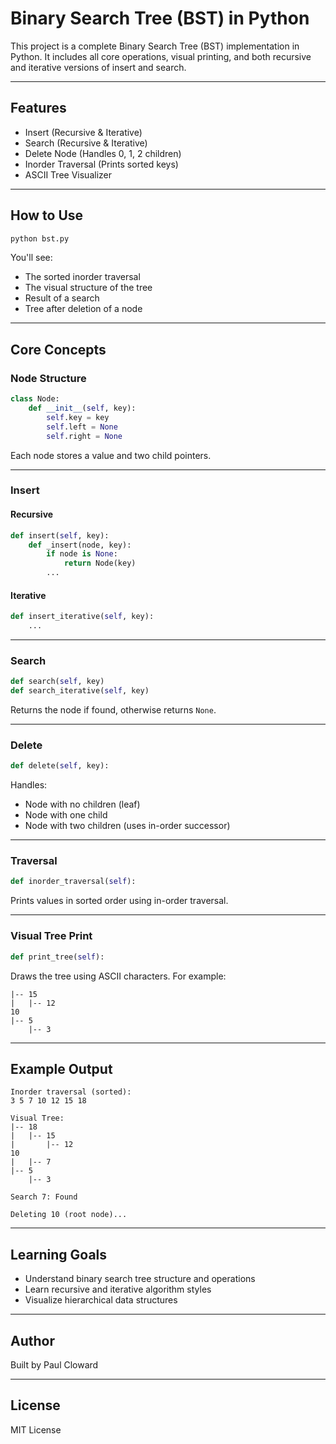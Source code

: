 # Binary Search Tree (BST) in Python

This project is a complete Binary Search Tree (BST) implementation in Python. It includes all core operations, visual printing, and both recursive and iterative versions of insert and search.

---

## Features

- Insert (Recursive & Iterative)
- Search (Recursive & Iterative)
- Delete Node (Handles 0, 1, 2 children)
- Inorder Traversal (Prints sorted keys)
- ASCII Tree Visualizer


---

## How to Use

```bash
python bst.py
```

You'll see:

- The sorted inorder traversal
- The visual structure of the tree
- Result of a search
- Tree after deletion of a node

---

## Core Concepts

### Node Structure

```python
class Node:
    def __init__(self, key):
        self.key = key
        self.left = None
        self.right = None
```

Each node stores a value and two child pointers.

---

### Insert

#### Recursive
```python
def insert(self, key):
    def _insert(node, key):
        if node is None:
            return Node(key)
        ...
```

#### Iterative
```python
def insert_iterative(self, key):
    ...
```

---

### Search

```python
def search(self, key)
def search_iterative(self, key)
```

Returns the node if found, otherwise returns `None`.

---

### Delete

```python
def delete(self, key):
```

Handles:
- Node with no children (leaf)
- Node with one child
- Node with two children (uses in-order successor)

---

### Traversal

```python
def inorder_traversal(self):
```

Prints values in sorted order using in-order traversal.

---

### Visual Tree Print

```python
def print_tree(self):
```

Draws the tree using ASCII characters. For example:

```
|-- 15
|   |-- 12
10
|-- 5
    |-- 3
```

---

## Example Output

```
Inorder traversal (sorted):
3 5 7 10 12 15 18 

Visual Tree:
|-- 18
|   |-- 15
|       |-- 12
10
|   |-- 7
|-- 5
    |-- 3

Search 7: Found

Deleting 10 (root node)...
```

---

## Learning Goals

- Understand binary search tree structure and operations
- Learn recursive and iterative algorithm styles
- Visualize hierarchical data structures

---

## Author

Built by Paul Cloward

---

## License

MIT License